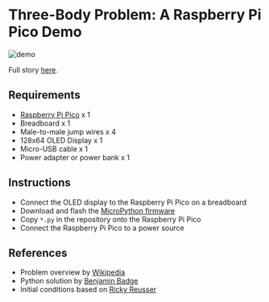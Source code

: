 # Three-Body Problem: A Raspberry Pi Pico Demo
![demo](https://shawenyao.github.io/Photos/Three-Body/image.png)

Full story [here](https://www.shawenyao.com/Three-Body-Problem/).

## Requirements
* [Raspberry Pi Pico](https://www.raspberrypi.com/products/raspberry-pi-pico/) x 1
* Breadboard x 1
* Male-to-male jump wires x 4
* 128x64 OLED Display x 1
* Micro-USB  cable x 1
* Power adapter or power bank x 1

## Instructions
* Connect the OLED display to the Raspberry Pi Pico on a breadboard
* Download and flash the [MicroPython firmware](https://github.com/v923z/micropython-builder/releases)
* Copy `*.py` in the repository onto the Raspberry Pi Pico
* Connect the Raspberry Pi Pico to a power source

## References
* Problem overview by [Wikipedia](https://en.wikipedia.org/wiki/Three-body_problem)
* Python solution by [Benjamin Badge](https://blbadger.github.io/3-body-problem.html)
* Initial conditions based on [Ricky Reusser](https://observablehq.com/@rreusser/periodic-planar-three-body-orbits)
